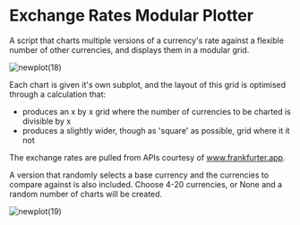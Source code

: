 # Exchange Rates Modular Plotter
A script that charts multiple versions of a currency's rate against a flexible number of other currencies, and displays them in a modular grid.

![newplot(18)](https://user-images.githubusercontent.com/69304112/136550107-021272c8-5885-417a-8d94-fa34e651cd24.png)

Each chart is given it's own subplot, and the layout of this grid is optimised through a calculation that:

- produces an x by x grid where the number of currencies to be charted is divisible by x
- produces a slightly wider, though as 'square' as possible, grid where it it not 

The exchange rates are pulled from APIs courtesy of www.frankfurter.app.

A version that randomly selects a base currency and the currencies to compare against is also included. Choose 4-20 currencies, or None and a random number of charts will be created.

![newplot(19)](https://user-images.githubusercontent.com/69304112/136550202-14994ab6-25ca-49bb-ad05-5def6902cd73.png)
